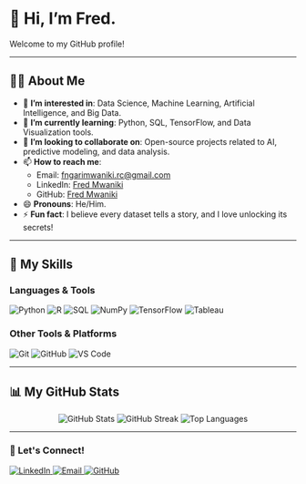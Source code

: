 # 👋 Hi, I’m Fred. 
Welcome to my GitHub profile!  

---

## 🧑‍💻 About Me  
- 👀 **I’m interested in**: Data Science, Machine Learning, Artificial Intelligence, and Big Data.  
- 🌱 **I’m currently learning**: Python, SQL, TensorFlow, and Data Visualization tools.  
- 💞️ **I’m looking to collaborate on**: Open-source projects related to AI, predictive modeling, and data analysis.  
- 📫 **How to reach me**:  
  - Email: [fngarimwaniki.rc@gmail.com](mailto:fngarimwaniki.rc@gmail.com)  
  - LinkedIn: [Fred Mwaniki](https://www.linkedin.com/in/ngarianalytics)  
  - GitHub: [Fred Mwaniki](https://github.com/ngari-s8z)  
- 😄 **Pronouns**: He/Him.  
- ⚡ **Fun fact**: I believe every dataset tells a story, and I love unlocking its secrets!  

---

## 🚀 My Skills  
### Languages & Tools  
<p>
  <img src="https://img.shields.io/badge/Python-3776AB?style=for-the-badge&logo=python&logoColor=white" alt="Python" />
  <img src="https://img.shields.io/badge/R-276DC3?style=for-the-badge&logo=r&logoColor=white" alt="R" />
  <img src="https://img.shields.io/badge/SQL-336791?style=for-the-badge&logo=postgresql&logoColor=white" alt="SQL" />
  <img src="https://img.shields.io/badge/NumPy-013243?style=for-the-badge&logo=numpy&logoColor=white" alt="NumPy" />
  <img src="https://img.shields.io/badge/TensorFlow-FF6F00?style=for-the-badge&logo=tensorflow&logoColor=white" alt="TensorFlow" />
  <img src="https://img.shields.io/badge/Tableau-E97627?style=for-the-badge&logo=tableau&logoColor=white" alt="Tableau" />
</p>  

### Other Tools & Platforms  
<p>
  <img src="https://img.shields.io/badge/Git-F05032?style=for-the-badge&logo=git&logoColor=white" alt="Git" />
  <img src="https://img.shields.io/badge/GitHub-181717?style=for-the-badge&logo=github&logoColor=white" alt="GitHub" />
  <img src="https://img.shields.io/badge/VS_Code-007ACC?style=for-the-badge&logo=visual-studio-code&logoColor=white" alt="VS Code" />
</p>  

---

## 📊 My GitHub Stats  
<p align="center">
  <img src="https://github-readme-stats.vercel.app/api?username=NgariDS-Pro&show_icons=true&theme=radical" alt="GitHub Stats" />
  <img src="https://github-readme-streak-stats.herokuapp.com?user=NgariDS-Pro&theme=radical&date_format=M%20j%5B%2C%20Y%5D" alt="GitHub Streak" />
  <img src="https://github-readme-stats.vercel.app/api/top-langs/?username=NgariDS-Pro&layout=compact&theme=radical" alt="Top Languages" />
</p>

---

### 🌟 Let's Connect!  
<p>
  <a href="https://www.linkedin.com/in/ngarianalytics" target="_blank">
    <img src="https://img.shields.io/badge/LinkedIn-0077B5?style=for-the-badge&logo=linkedin&logoColor=white" alt="LinkedIn" />
  </a>
  <a href="mailto:fngarimwaniki.rc@gmail.com" target="_blank">
    <img src="https://img.shields.io/badge/Email-D14836?style=for-the-badge&logo=gmail&logoColor=white" alt="Email" />
  </a>
  <a href="https://github.com/ngari-s8z" target="_blank">
    <img src="https://img.shields.io/badge/GitHub-181717?style=for-the-badge&logo=github&logoColor=white" alt="GitHub" />
  </a>
</p>
